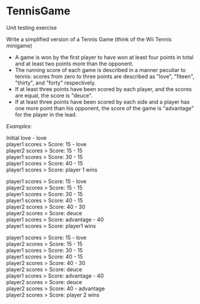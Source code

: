 # TennisGame
Unit testing exercise

Write a simplified version of a Tennis Game (think of the Wii Tennis minigame)

- A game is won by the first player to have won at least four points in total and at least two points more than the opponent.
- The running score of each game is described in a manner peculiar to tennis: scores from zero to three points are described as "love", "fiteen", "thirty", and "forty" respectively.
- If at least three points have been scored by each player, and the scores are equal, the score is "deuce".
- If at least three points have been scored by each side and a player has one more point than his opponent, the score of the game is "advantage" for the player in the lead.

*Examples:*

Initial love - love  
player1 scores > Score: 15 - love  
player2 scores > Score: 15 - 15  
player1 scores > Score: 30 - 15  
player1 scores > Score: 40 - 15  
player1 scores > Score: player 1 wins  
 
player1 scores > Score: 15 - love  
player2 scores > Score: 15 - 15  
player1 scores > Score: 30 - 15  
player1 scores > Score: 40 - 15  
player2 scores > Score: 40 - 30  
player2 scores > Score: deuce  
player1 scores > Score: advantage - 40  
player1 scores > Score: player1 wins  

player1 scores > Score: 15 - love  
player2 scores > Score: 15 - 15  
player1 scores > Score: 30 - 15  
player1 scores > Score: 40 - 15  
player2 scores > Score: 40 - 30  
player2 scores > Score: deuce  
player1 scores > Score: advantage - 40  
player2 scores > Score: deuce  
player2 scores > Score: 40 - advantage  
player2 scores > Score: player 2 wins  
